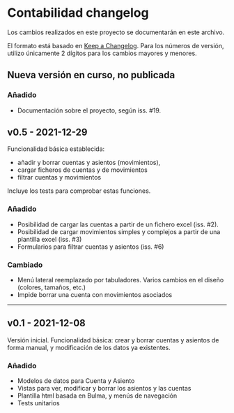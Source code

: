 # Contabilidad changelog

Los cambios realizados en este proyecto se documentarán en este archivo.

El formato está basado en [Keep a Changelog](https://keepachangelog.com/en/1.0.0/). Para los números de versión, utilizo únicamente 2 dígitos para los cambios mayores y menores.


## Nueva versión en curso, no publicada

### Añadido
- Documentación sobre el proyecto, según iss. #19.


## v0.5 -  2021-12-29
Funcionalidad básica establecida:

- añadir y borrar cuentas y asientos (movimientos),
- cargar ficheros de cuentas y de movimientos
- filtrar cuentas y movimientos

Incluye los tests para comprobar estas funciones.


### Añadido
- Posibilidad de cargar las cuentas a partir de un fichero excel (iss. #2).
- Posibilidad de cargar movimientos simples y complejos a partir de una plantilla excel (iss. #3)
- Formularios para filtrar cuentas y asientos (iss. #6)

### Cambiado
- Menú lateral reemplazado por tabuladores. Varios cambios en el diseño (colores, tamaños, etc.)
- Impide borrar una cuenta con movimientos asociados

----

## v0.1 -  2021-12-08

Versión inicial. Funcionalidad básica: crear y borrar cuentas y asientos de forma manual, y modificación de los datos ya existentes.


### Añadido
- Modelos de datos para Cuenta y Asiento
- Vistas para ver, modificar y borrar los asientos y las cuentas
- Plantilla html basada en Bulma, y menús de navegación
- Tests unitarios
